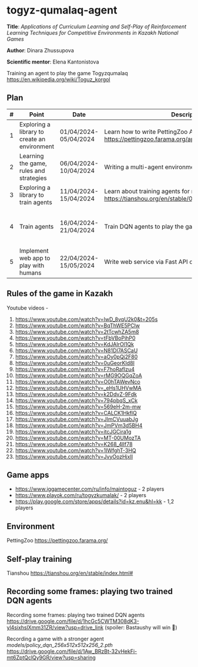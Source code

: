 # togyz-qumalaq-agent

**Title**: *Applications of Curriculum Learning and Self-Play of Reinforcement Learning Techniques for Competitive Environments in Kazakh National Games*

**Author**: Dinara Zhussupova

**Scientific mentor**: Elena Kantonistova

Training an agent to play the game Togyzqumalaq https://en.wikipedia.org/wiki/Toguz_korgol


## Plan

|# | Point                                        | Date                  | Description                                                                                                          | Results                                  |
|--|----------------------------------------------|-----------------------|----------------------------------------------------------------------------------------------------------------------|------------------------------------------|
|1 | Exploring a library to create an environment | 01/04/2024-05/04/2024 | Learn how to write PettingZoo AEC type env https://pettingzoo.farama.org/api/aec/#about-aec                          | Jupyter notebook                         |
|2 | Learning the game, rules and strategies      | 06/04/2024-10/04/2024 | Writing a multi-agent environment for the game                                                                       | Jupyter notebook                         |
|3 | Exploring a library to train agents          | 11/04/2024-15/04/2024 | Learn about training agents for multi-agent environment https://tianshou.org/en/stable/01_tutorials/04_tictactoe.html| Jupyter notebook                         |
|4 | Train agents                                 | 16/04/2024-21/04/2024 | Train DQN agents to play the game                                                                                    | Jupyter notebook, policy models of agents|
|5 | Implement web app to play with humans        | 22/04/2024-15/05/2024 | Write web service via Fast API or Spring Boot frameworks                                                             | Docker container                         |


## Rules of the game in Kazakh
Youtube videos - 
1. https://www.youtube.com/watch?v=IwD_8vqU2k0&t=205s
2. https://www.youtube.com/watch?v=BqThWE5PClw
3. https://www.youtube.com/watch?v=2tTcwhZA5m8
4. https://www.youtube.com/watch?v=tFbVBoPihP0
5. https://www.youtube.com/watch?v=KdJAIrOl1Qk
6. https://www.youtube.com/watch?v=N81DI7ASCaU
7. https://www.youtube.com/watch?v=aOy0pQj2F80
8. https://www.youtube.com/watch?v=0uGeorKId8I
9. https://www.youtube.com/watch?v=F7hoRafIzu4
10. https://www.youtube.com/watch?v=rMG9OQGqZoA
11. https://www.youtube.com/watch?v=O0hTAWevNco
12. https://www.youtube.com/watch?v=_eHs1UHVwMA
13. https://www.youtube.com/watch?v=k2DdvZ-9Fdk
14. https://www.youtube.com/watch?v=794pbqS_xCk
15. https://www.youtube.com/watch?v=569eH-2m-mw
16. https://www.youtube.com/watch?v=CALCK1HkflQ
17. https://www.youtube.com/watch?v=JImCVuuabJg
18. https://www.youtube.com/watch?v=JmPVm3d5BH4
19. https://www.youtube.com/watch?v=itcJGCira1g
20. https://www.youtube.com/watch?v=MT-00UMozTA
21. https://www.youtube.com/watch?v=K268_4llf78
22. https://www.youtube.com/watch?v=1IWfghT-3HQ
23. https://www.youtube.com/watch?v=JvyOozHjxII

## Game apps
- https://www.iggamecenter.com/ru/info/maintoguz - 2 players
- https://www.playok.com/ru/togyzkumalak/ - 2 players
- https://play.google.com/store/apps/details?id=kz.enu&hl=kk - 1,2 players

## Environment 
PettingZoo https://pettingzoo.farama.org/

## Self-play training

Tianshou https://tianshou.org/en/stable/index.html#

## Recording some frames: playing two trained DQN agents

Recording some frames: playing two trained DQN agents https://drive.google.com/file/d/1hcGc5CWTM308dK3-yl4sixhslXmm31ZR/view?usp=drive_link (spoiler: Bastaushy will win :monkey:)

Recording a game with a stronger agent *models/policy_dqn_256x512x512x256_2.pth* https://drive.google.com/file/d/1Aw_BRzBt-32vHekFi-mt6ZptQclQy9GR/view?usp=sharing
